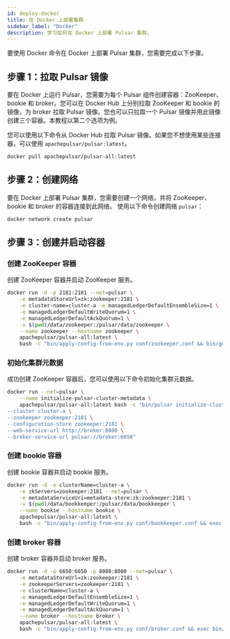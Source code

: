 ```yaml
---
id: deploy-docker
title: 在 Docker 上部署集群
sidebar_label: "Docker"
description: 学习如何在 Docker 上部署 Pulsar 集群。
---
```


要使用 Docker 命令在 Docker 上部署 Pulsar 集群，您需要完成以下步骤。

## 步骤 1：拉取 Pulsar 镜像

要在 Docker 上运行 Pulsar，您需要为每个 Pulsar 组件创建容器：ZooKeeper、bookie 和 broker。您可以在 Docker Hub 上分别拉取 ZooKeeper 和 bookie 的镜像，为 broker 拉取 Pulsar 镜像。您也可以只拉取一个 Pulsar 镜像并用此镜像创建三个容器。本教程以第二个选项为例。

您可以使用以下命令从 Docker Hub 拉取 Pulsar 镜像。如果您不想使用某些连接器，可以使用 `apachepulsar/pulsar:latest`。
```bash
docker pull apachepulsar/pulsar-all:latest
```

## 步骤 2：创建网络

要在 Docker 上部署 Pulsar 集群，您需要创建一个网络，并将 ZooKeeper、bookie 和 broker 的容器连接到此网络。
使用以下命令创建网络 `pulsar`：

```bash
docker network create pulsar
```

## 步骤 3：创建并启动容器

### 创建 ZooKeeper 容器

创建 ZooKeeper 容器并启动 ZooKeeper 服务。

```bash
docker run -d -p 2181:2181 --net=pulsar \
    -e metadataStoreUrl=zk:zookeeper:2181 \
    -e cluster-name=cluster-a -e managedLedgerDefaultEnsembleSize=1 \
    -e managedLedgerDefaultWriteQuorum=1 \
    -e managedLedgerDefaultAckQuorum=1 \
    -v $(pwd)/data/zookeeper:/pulsar/data/zookeeper \
    --name zookeeper --hostname zookeeper \
    apachepulsar/pulsar-all:latest \
    bash -c "bin/apply-config-from-env.py conf/zookeeper.conf && bin/generate-zookeeper-config.sh conf/zookeeper.conf && exec bin/pulsar zookeeper"
```

### 初始化集群元数据

成功创建 ZooKeeper 容器后，您可以使用以下命令初始化集群元数据。

```bash
docker run --net=pulsar \
    --name initialize-pulsar-cluster-metadata \
    apachepulsar/pulsar-all:latest bash -c "bin/pulsar initialize-cluster-metadata \
--cluster cluster-a \
--zookeeper zookeeper:2181 \
--configuration-store zookeeper:2181 \
--web-service-url http://broker:8080 \
--broker-service-url pulsar://broker:6650"
```

### 创建 bookie 容器

创建 bookie 容器并启动 bookie 服务。

```bash
docker run -d -e clusterName=cluster-a \
    -e zkServers=zookeeper:2181 --net=pulsar \
    -e metadataServiceUri=metadata-store:zk:zookeeper:2181 \
    -v $(pwd)/data/bookkeeper:/pulsar/data/bookkeeper \
    --name bookie --hostname bookie \
    apachepulsar/pulsar-all:latest \
    bash -c "bin/apply-config-from-env.py conf/bookkeeper.conf && exec bin/pulsar bookie"
```

### 创建 broker 容器

创建 broker 容器并启动 broker 服务。

```bash
docker run -d -p 6650:6650 -p 8080:8080 --net=pulsar \
    -e metadataStoreUrl=zk:zookeeper:2181 \
    -e zookeeperServers=zookeeper:2181 \
    -e clusterName=cluster-a \
    -e managedLedgerDefaultEnsembleSize=1 \
    -e managedLedgerDefaultWriteQuorum=1 \
    -e managedLedgerDefaultAckQuorum=1 \
    --name broker --hostname broker \
    apachepulsar/pulsar-all:latest \
    bash -c "bin/apply-config-from-env.py conf/broker.conf && exec bin/pulsar broker"
```